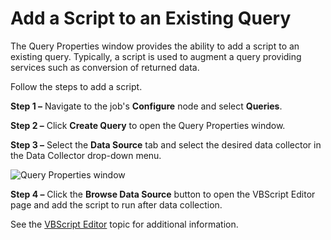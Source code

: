# Add a Script to an Existing Query

The Query Properties window provides the ability to add a script to an existing query. Typically, a script is used to augment a query providing services such as conversion of returned data.

Follow the steps to add a script.

__Step 1 –__ Navigate to the job's __Configure__ node and select __Queries__.

__Step 2 –__ Click __Create Query__ to open the Query Properties window.

__Step 3 –__ Select the __Data Source__ tab and select the desired data collector in the Data Collector drop-down menu.

![Query Properties window](/img/product_docs/accessanalyzer/enterpriseauditor/admin/datacollector/script/querypropertiesexisting.png)

__Step 4 –__ Click the __Browse Data Source__ button to open the VBScript Editor page and add the script to run after data collection.

See the [VBScript Editor](/docs/accessanalyzer/enterpriseauditor/admin/datacollector/script/editor.md) topic for additional information.
